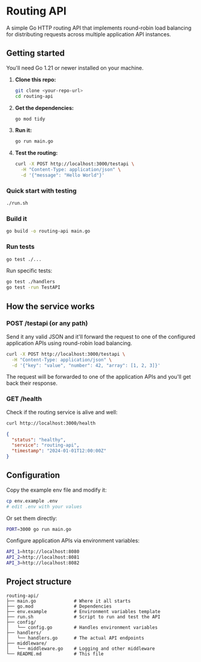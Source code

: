 # Routing API

A simple Go HTTP routing API that implements round-robin load balancing for distributing requests across multiple application API instances.

## Getting started

You'll need Go 1.21 or newer installed on your machine.

1. **Clone this repo:**
   ```bash
   git clone <your-repo-url>
   cd routing-api
   ```

2. **Get the dependencies:**
   ```bash
   go mod tidy
   ```

3. **Run it:**
   ```bash
   go run main.go
   ```

4. **Test the routing:**
   ```bash
   curl -X POST http://localhost:3000/testapi \
     -H "Content-Type: application/json" \
     -d '{"message": "Hello World"}'
   ```

### Quick start with testing
```bash
./run.sh
```

### Build it
```bash
go build -o routing-api main.go
```

### Run tests
```bash
go test ./...
```

Run specific tests:
```bash
go test ./handlers   
go test -run TestAPI
```

## How the service works

### POST /testapi (or any path)

Send it any valid JSON and it'll forward the request to one of the configured application APIs using round-robin load balancing.

```bash
curl -X POST http://localhost:3000/testapi \
  -H "Content-Type: application/json" \
  -d '{"key": "value", "number": 42, "array": [1, 2, 3]}'
```

The request will be forwarded to one of the application APIs and you'll get back their response.

### GET /health

Check if the routing service is alive and well:

```bash
curl http://localhost:3000/health
```

```json
{
  "status": "healthy",
  "service": "routing-api",
  "timestamp": "2024-01-01T12:00:00Z"
}
```


## Configuration

Copy the example env file and modify it:
```bash
cp env.example .env
# edit .env with your values
```

Or set them directly:
```bash
PORT=3000 go run main.go
```

Configure application APIs via environment variables:
```bash
API_1=http://localhost:8080
API_2=http://localhost:8081
API_3=http://localhost:8082
```

## Project structure

```
routing-api/
├── main.go              # Where it all starts
├── go.mod               # Dependencies
├── env.example          # Environment variables template
├── run.sh               # Script to run and test the API
├── config/
│   └── config.go        # Handles environment variables
├── handlers/
│   └── handlers.go      # The actual API endpoints
├── middleware/
│   └── middleware.go    # Logging and other middleware
└── README.md            # This file
```